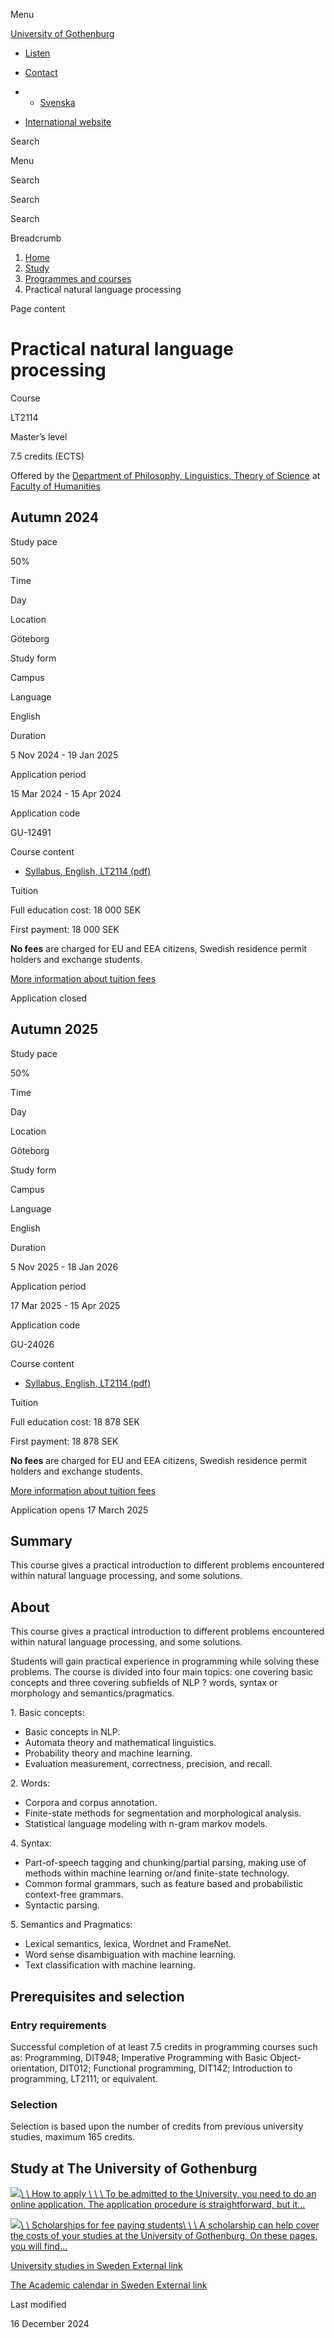 Menu

[University of Gothenburg](/en)

- [Listen](//app-eu.readspeaker.com/cgi-bin/rsent?customerid=9467&lang=en_uk&readclass=region--content&url=https%3A%2F%2Fwww.gu.se%2Fen%2Fstudy-gothenburg%2Fpractical-natural-language-processing-lt2114 "Listen with ReadSpeaker")

- [Contact](/en/contact)

- - [Svenska](/studera/hitta-utbildning/praktisk-grundlaggande-sprakteknologi-lt2114)
- [International website](/en/study-gothenburg/practical-natural-language-processing-lt2114)

Search


Menu


Search


Search

Search

Breadcrumb

1. [Home](/en)
2. [Study](/en/study-in-gothenburg)
3. [Programmes and courses](/en/study-in-gothenburg/study-options)
4. Practical natural language processing


Page content

# Practical natural language processing

Course


LT2114


Master’s level



7.5 credits (ECTS)



Offered by the
[Department of Philosophy, Linguistics, Theory of Science](https://www.gu.se/en/flov)
at
[Faculty of Humanities](https://www.gu.se/en/humanities)

## Autumn 2024

Study pace


50%

Time


Day

Location


Göteborg

Study form


Campus

Language


English

Duration


5 Nov 2024
\- 19 Jan 2025

Application period


15 Mar 2024
\- 15 Apr 2024

Application code


GU-12491

Course content


- [Syllabus, English, LT2114 (pdf)](https://kursplaner.gu.se/pdf/kurs/en/LT2114)


Tuition


Full education cost: 18 000 SEK

First payment: 18 000 SEK

**No fees** are charged for EU and EEA citizens, Swedish residence permit holders and exchange students.

[More information about tuition fees](https://www.gu.se/en/study-in-gothenburg/apply/tuition-fees)

Application closed


## Autumn 2025

Study pace


50%

Time


Day

Location


Göteborg

Study form


Campus

Language


English

Duration


5 Nov 2025
\- 18 Jan 2026

Application period


17 Mar 2025
\- 15 Apr 2025

Application code


GU-24026

Course content


- [Syllabus, English, LT2114 (pdf)](https://kursplaner.gu.se/pdf/kurs/en/LT2114)


Tuition


Full education cost: 18 878 SEK

First payment: 18 878 SEK

**No fees** are charged for EU and EEA citizens, Swedish residence permit holders and exchange students.

[More information about tuition fees](https://www.gu.se/en/study-in-gothenburg/apply/tuition-fees)

Application opens 17 March 2025


## Summary

This course gives a practical introduction to different problems encountered within natural language processing, and some solutions.

## About

This course gives a practical introduction to different problems encountered within natural language processing, and some solutions.

Students will gain practical experience in programming while solving these problems. The course is divided into four main topics: one covering basic concepts and three covering subfields of NLP ? words, syntax or morphology and semantics/pragmatics.

1\. Basic concepts:

- Basic concepts in NLP.
- Automata theory and mathematical linguistics.
- Probability theory and machine learning.
- Evaluation measurement, correctness, precision, and recall.

2\. Words:

- Corpora and corpus annotation.
- Finite-state methods for segmentation and morphological analysis.
- Statistical language modeling with n-gram markov models.

4\. Syntax:

- Part-of-speech tagging and chunking/partial parsing, making use of methods within machine learning or/and finite-state technology.
- Common formal grammars, such as feature based and probabilistic context-free grammars.
- Syntactic parsing.

5\. Semantics and Pragmatics:

- Lexical semantics, lexica, Wordnet and FrameNet.
- Word sense disambiguation with machine learning.
- Text classification with machine learning.

## Prerequisites and selection

### Entry requirements

Successful completion of at least 7.5 credits in programming courses such as: Programming, DIT948; Imperative Programming with Basic Object-orientation, DIT012; Functional programming, DIT142; Introduction to programming, LT2111; or equivalent.

### Selection

Selection is based upon the number of credits from previous university studies, maximum 165 credits.

## Study at The University of Gothenburg

[![](/sites/default/files/dynamic-image/dynamic_image_2188_218/public/2020-03/cytonn-photography-ZJEKICY5EXY-unsplash.jpg?media_id=2553&width=1904&height=208)\\
\\
How to apply \\
\\
\\
To be admitted to the University, you need to do an online application. The application procedure is straightforward, but it…](/en/study-in-gothenburg/apply)

[![](/sites/default/files/dynamic-image/dynamic_image_2188_218/public/2024-01/GU-7.jpg?media_id=95188&width=1904&height=208)\\
\\
Scholarships for fee paying students\\
\\
\\
A scholarship can help cover the costs of your studies at the University of Gothenburg. On these pages, you will find…](/en/study-in-gothenburg/apply/scholarships-for-fee-paying-students)

[University studies in Sweden External link](https://www.gu.se/en/study-in-gothenburg/before-you-arrive/university-studies-in-sweden "External link")

[The Academic calendar in Sweden External link](https://www.gu.se/en/study-in-gothenburg/when-you-are-here/academic-calendar "External link")

Last modified


16 December 2024